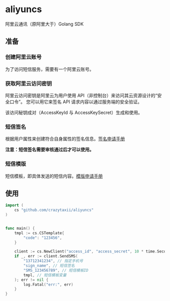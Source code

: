# aliyuncs

阿里云通讯（原阿里大于）Golang SDK

## 准备

### 创建阿里云账号

为了访问短信服务，需要有一个阿里云账号。

### 获取阿里云访问密钥

阿里云访问密钥是阿里云为用户使用 API（非控制台）来访问其云资源设计的“安全口令”。
您可以用它来签名 API 请求内容以通过服务端的安全验证。

该访问秘钥成对（AccessKeyId 与 AccessKeySecret）生成和使用。

### 短信签名

根据用户属性来创建符合自身属性的签名信息。[签名申请手册](https://help.aliyun.com/document_detail/55327.html?spm=a2c4g.11186623.2.6.f6b36C)

**注意：短信签名需要审核通过后才可以使用。**

### 短信模版

短信模板，即具体发送的短信内容。[模版申请手册](https://help.aliyun.com/document_detail/55330.html?spm=a2c4g.11186623.2.7.f6b36C)

## 使用

```go
import (
    cs "github.com/crazytaxii/aliyuncs"
)


func main() {
    tmpl := cs.CSTemplate{
        "code": "123456",
    }

    client := cs.NewClient("access_id", "access_secret", 10 * time.Second)
    if _, err := client.SendSMS(
        "13712341234", // 指定手机号
        "sign_name", // 短信签名
        "SMS_123456789", // 短信模板ID
        tmpl, // 短信模板变量
    ); err != nil {
        log.Fatal("err:", err)
    }
}
```
